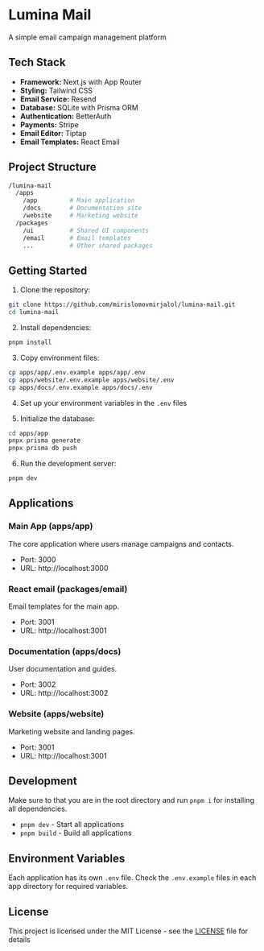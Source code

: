 # Lumina Mail

A simple email campaign management platform

## Tech Stack

- **Framework:** Next.js with App Router
- **Styling:** Tailwind CSS
- **Email Service:** Resend
- **Database:** SQLite with Prisma ORM
- **Authentication:** BetterAuth
- **Payments:** Stripe
- **Email Editor:** Tiptap
- **Email Templates:** React Email

## Project Structure

```bash
/lumina-mail
  /apps
    /app         # Main application
    /docs        # Documentation site
    /website     # Marketing website
  /packages
    /ui          # Shared UI components
    /email       # Email templates
    ...          # Other shared packages
```

## Getting Started

1. Clone the repository:

```bash
git clone https://github.com/mirislomovmirjalol/lumina-mail.git
cd lumina-mail
```

2. Install dependencies:

```bash
pnpm install
```

3. Copy environment files:

```bash
cp apps/app/.env.example apps/app/.env
cp apps/website/.env.example apps/website/.env
cp apps/docs/.env.example apps/docs/.env
```

4. Set up your environment variables in the `.env` files

5. Initialize the database:

```bash
cd apps/app
pnpx prisma generate
pnpx prisma db push
```

6. Run the development server:

```bash
pnpm dev
```

## Applications

### Main App (apps/app)

The core application where users manage campaigns and contacts.

- Port: 3000
- URL: http://localhost:3000

### React email (packages/email)

Email templates for the main app.

- Port: 3001
- URL: http://localhost:3001
### Documentation (apps/docs)

User documentation and guides.

- Port: 3002
- URL: http://localhost:3002

### Website (apps/website)

Marketing website and landing pages.

- Port: 3001
- URL: http://localhost:3001

## Development

Make sure to that you are in the root directory and run `pnpm i` for installing all dependencies.

- `pnpm dev` - Start all applications
- `pnpm build` - Build all applications

## Environment Variables

Each application has its own `.env` file. Check the `.env.example` files in each app directory for required variables.

## License

This project is licensed under the MIT License - see the [LICENSE](LICENSE) file for details
